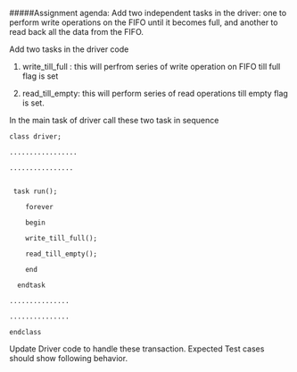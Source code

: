 #####Assignment agenda: Add two independent tasks in the driver: one to perform write operations on the FIFO until it becomes full, and another to read back all the data from the FIFO.

Add two tasks in the driver code

1) write_till_full : this will perfrom series of write operation on FIFO till full flag is set

2) read_till_empty: this will perform series of read operations till empty flag is set.

In the main task of driver call these two task in sequence


```
class driver;

.................

................

 
 task run();
 
    forever
    
    begin
    
    write_till_full();
    
    read_till_empty();
    
    end
    
  endtask
  
...............

...............

endclass
```




Update Driver code to handle these transaction. Expected Test cases should show following behavior.


